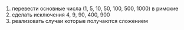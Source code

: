 1. перевести основные числа (1, 5, 10, 50, 100, 500, 1000) в римские
2. сделать исключения 4, 9, 90, 400, 900
3. реализовать случаи которые получаются сложением